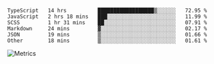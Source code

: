 <!--START_SECTION:waka-->

```text
TypeScript   14 hrs          ██████████████████▒░░░░░░   72.95 %
JavaScript   2 hrs 18 mins   ███░░░░░░░░░░░░░░░░░░░░░░   11.99 %
SCSS         1 hr 31 mins    ██░░░░░░░░░░░░░░░░░░░░░░░   07.91 %
Markdown     24 mins         ▓░░░░░░░░░░░░░░░░░░░░░░░░   02.17 %
JSON         19 mins         ▒░░░░░░░░░░░░░░░░░░░░░░░░   01.66 %
Other        18 mins         ▒░░░░░░░░░░░░░░░░░░░░░░░░   01.61 %
```

<!--END_SECTION:waka-->

![Metrics](https://metrics.lecoq.io/TachibanaKimika?template=classic&base.activity=0&base.community=0&base.repositories=0&languages=1&isocalendar=1&isocalendar.duration=half-year&languages.limit=8&languages.sections=most-used&languages.colors=github&languages.threshold=0%25&languages.indepth=false&languages.recent.load=300&languages.recent.days=14&config.timezone=Asia%2FShanghai)
